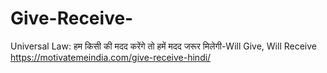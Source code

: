 # Give-Receive-
Universal Law: हम किसी की मदद करेंगे तो हमें मदद जरूर मिलेगी-Will Give, Will Receive https://motivatemeindia.com/give-receive-hindi/
